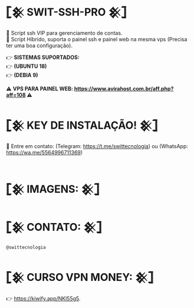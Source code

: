 #  𓊈𒆜 SWIT-SSH-PRO 𒆜𓊉
👑 Script ssh VIP para gerenciamento de contas.<br/>
📶 Script Híbrido, suporta o painel ssh e painel web na mesma vps (Precisa ter uma boa configuração).

👉 <b>SISTEMAS SUPORTADOS:</b></br>
👉 <b>(UBUNTU 18)</b></br>
👉 <b>(DEBIA 9)</b></br>

⚠ <b>VPS PARA PAINEL WEB: https://www.avirahost.com.br/aff.php?aff=108 ⚠</b></br>

# 𓊈𒆜 KEY DE INSTALAÇÃO! 𒆜𓊉
🔑 Entre em contato: (Telegram: https://t.me/swittecnologia) ou (WhatsApp: https://wa.me/5564996711369)
</br></br>

# 𓊈𒆜 IMAGENS: 𒆜𓊉


# 𓊈𒆜 CONTATO: 𒆜𓊉
```
@swittecnologia
```

# 𓊈𒆜 CURSO VPN MONEY: 𒆜𓊉
👉 https://kiwify.app/NKl55g5.
